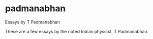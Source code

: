 # padmanabhan
Essays by T Padmanabhan

These are a few essays by the noted Indian physicst, T Padmanabhan. 
